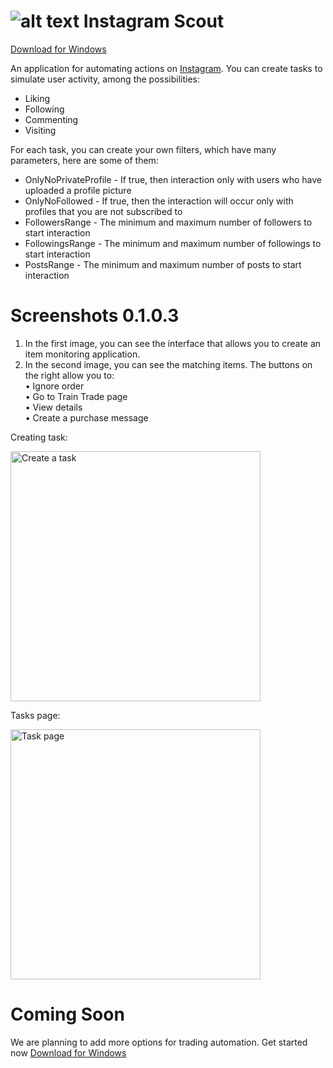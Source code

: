 # ![alt text](https://user-images.githubusercontent.com/45703525/104408099-58d73c00-5574-11eb-9cc5-f073ba7c2c04.png) Instagram Scout
[Download for Windows](https://github.com/Abaxoth/PoeMerchant/raw/master/Poe%20Merchant.zip)<br/>

An application for automating actions on [Instagram](https://www.instagram.com/). You can create tasks to simulate user activity, among the possibilities:<br/>
- Liking
- Following
- Commenting
- Visiting

For each task, you can create your own filters, which have many parameters, here are some of them:<br/>
- OnlyNoPrivateProfile - If true, then interaction only with users who have uploaded a profile picture<br/>
- OnlyNoFollowed - If true, then the interaction will occur only with profiles that you are not subscribed to<br/>
- FollowersRange - The minimum and maximum number of followers to start interaction<br/>
- FollowingsRange - The minimum and maximum number of followings to start interaction<br/>
- PostsRange - The minimum and maximum number of posts to start interaction<br/>

# Screenshots 0.1.0.3
1) In the first image, you can see the interface that allows you to create an item monitoring application.<br/>
2) In the second image, you can see the matching items. The buttons on the right allow you to:<br/>
    • Ignore order<br/>
    • Go to Train Trade page<br/>
    • View details<br/>
    • Create a purchase message<br/>
    
Creating task:<br/>
<p align="left">
  <img src="https://user-images.githubusercontent.com/45703525/104409176-bd939600-5576-11eb-8d64-55b5843a40a2.PNG" width="400" title="Create a task"><br/>  
</p>

Tasks page:<br/>
<p align="left">
  <img src="https://user-images.githubusercontent.com/45703525/104409178-be2c2c80-5576-11eb-9582-b9b7b40518f7.PNG" width="400" alt="Task page"><br/>
</p>

# Coming Soon
We are planning to add more options for trading automation. Get started now [Download for Windows](https://github.com/Abaxoth/PoeMerchant/raw/master/Poe%20Merchant.zip)

